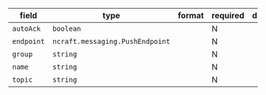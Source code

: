 | field | type | format | required | default | description |
|---|---|---|---|---|---|
| `autoAck` | `boolean` |  | N |  |
| `endpoint` | `ncraft.messaging.PushEndpoint` |  | N |  |  |
| `group` | `string` |  | N |  |
| `name` | `string` |  | N |  |
| `topic` | `string` |  | N |  |
